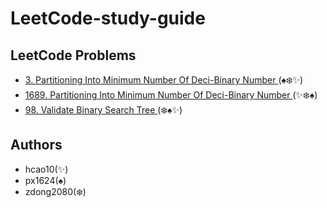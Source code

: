# LeetCode-study-guide

## LeetCode Problems

- [3.  Partitioning Into Minimum Number Of Deci-Binary Number ](/Week001/3) (:spades::snowflake:✨)
- [1689.  Partitioning Into Minimum Number Of Deci-Binary Number ](/Week001/1689/) (✨:snowflake::spades:)
- [98.  Validate Binary Search Tree ](/Week001/98/) (:snowflake::spades:✨)

## Authors
* hcao10(✨)
* px1624(:spades:)
* zdong2080(:snowflake:)
